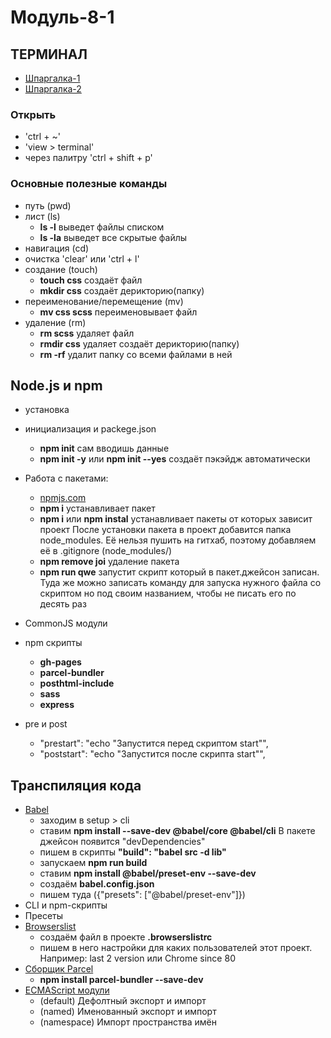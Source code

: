 # Модуль-8-1

## ТЕРМИНАЛ

- [Шпаргалка-1](https://tproger.ru/translations/bash-cheatsheet/)
- [Шпаргалка-2](https://habr.com/ru/company/ruvds/blog/445270/)

### Открыть

- 'ctrl + ~'
- 'view > terminal'
- через палитру 'ctrl + shift + p'

### Основные полезные команды

- путь (pwd)
- лист (ls)
  - **ls -l** выведет файлы списком
  - **ls -la** выведет все скрытые файлы
- навигация (cd)
- очистка 'clear' или 'ctrl + l'
- создание (touch)
  - **touch css** создаёт файл
  - **mkdir css** создаёт дерикторию(папку)
- переименование/перемещение (mv)
  - **mv css scss** переименовывает файл
- удаление (rm)
  - **rm scss** удаляет файл
  - **rmdir css** удаляет создаёт дерикторию(папку)
  - **rm -rf** удалит папку со всеми файлами в ней

## Node.js и npm

- установка
- инициализация и packege.json

  - **npm init** сам вводишь данные
  - **npm init -y** или **npm init --yes** создаёт пэкэйдж автоматически

- Работа с пакетами:

  - [npmjs.com](https://www.npmjs.com/)
  - **npm i** устанавливает пакет
  - **npm i** или **npm instal** устанавливает пакеты от которых зависит проект
    После установки пакета в проект добавится папка node_modules. Её нельзя пушить на гитхаб, поэтому добавляем её в .gitignore (node_modules/)
  - **npm remove joi** удаление пакета
  - **npm run qwe**
    запустит скрипт который в пакет.джейсон записан. Туда же можно записать команду для запуска нужного файла со скриптом но под своим названием, чтобы не писать его по десять раз

- CommonJS модули
- npm скрипты
  - **gh-pages**
  - **parcel-bundler**
  - **posthtml-include**
  - **sass**
  - **express**
- pre и post
  - "prestart": "echo \"Запустится перед скриптом start\"",
  - "poststart": "echo \"Запустится после скрипта start\"",

## Транспиляция кода

- [Babel](https://babeljs.io/)
  - заходим в setup > cli
  - ставим **npm install --save-dev @babel/core @babel/cli** В пакете джейсон появится "devDependencies"
  - пишем в скрипты **"build": "babel src -d lib"**
  - запускаем **npm run build**
  - ставим **npm install @babel/preset-env --save-dev**
  - создаём **babel.config.json**
  - пишем туда ({"presets": ["@babel/preset-env"]})
- CLI и npm-скрипты
- Пресеты
- [Browserslist](https://github.com/browserslist/browserslist/)
  - создаём файл в проекте **.browserslistrc**
  - пишем в него настройки для каких пользователей этот проект. Например: last 2 version или Chrome since 80
- [Сборщик Parcel](https://parceljs.org/)
  - **npm install parcel-bundler --save-dev**
- [ECMAScript модули](https://exploringis.com/es6/ch.modules.html)
  - (default) Дефолтный экспорт и импорт
  - (named) Именованный экспорт и импорт
  - (namespace) Импорт пространства имён
